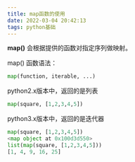 ```yaml
---
title: map函数的使用
date: 2022-03-04 20:42:13
tags: python基础
---
```


**map()** 会根据提供的函数对指定序列做映射。

map() 函数语法：

```python
map(function, iterable, ...)
```

python2.x版本中，返回的是列表

```python
map(square, [1,2,3,4,5])
```

python3.x版本中，返回的是迭代器

```python
map(square, [1,2,3,4,5])
<map object at 0x100d3d550> 
list(map(square, [1,2,3,4,5]))
[1, 4, 9, 16, 25]
```



